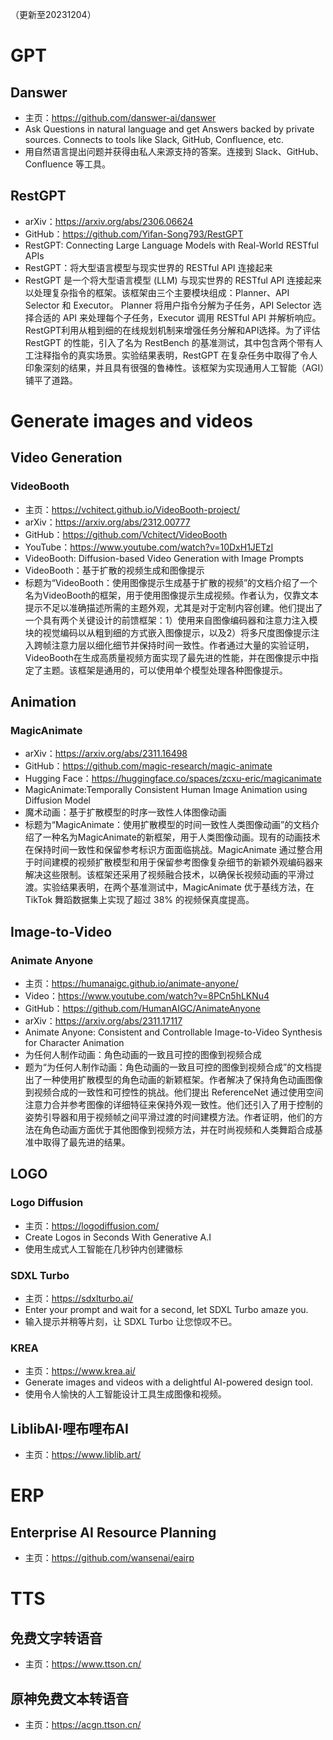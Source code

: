 （更新至20231204）
# GPT
## Danswer
- 主页：https://github.com/danswer-ai/danswer
- Ask Questions in natural language and get Answers backed by private sources. Connects to tools like Slack, GitHub, Confluence, etc.
- 用自然语言提出问题并获得由私人来源支持的答案。连接到 Slack、GitHub、Confluence 等工具。
## RestGPT
- arXiv：https://arxiv.org/abs/2306.06624
- GitHub：https://github.com/Yifan-Song793/RestGPT
- RestGPT: Connecting Large Language Models with Real-World RESTful APIs
- RestGPT：将大型语言模型与现实世界的 RESTful API 连接起来
- RestGPT 是一个将大型语言模型 (LLM) 与现实世界的 RESTful API 连接起来以处理复杂指令的框架。该框架由三个主要模块组成：Planner、API Selector 和 Executor。 Planner 将用户指令分解为子任务，API Selector 选择合适的 API 来处理每个子任务，Executor 调用 RESTful API 并解析响应。 RestGPT利用从粗到细的在线规划机制来增强任务分解和API选择。为了评估 RestGPT 的性能，引入了名为 RestBench 的基准测试，其中包含两个带有人工注释指令的真实场景。实验结果表明，RestGPT 在复杂任务中取得了令人印象深刻的结果，并且具有很强的鲁棒性。该框架为实现通用人工智能（AGI）铺平了道路。
# Generate images and videos
## Video Generation
### VideoBooth
- 主页：https://vchitect.github.io/VideoBooth-project/
- arXiv：https://arxiv.org/abs/2312.00777
- GitHub：https://github.com/Vchitect/VideoBooth
- YouTube：https://www.youtube.com/watch?v=10DxH1JETzI
- VideoBooth: Diffusion-based Video Generation with Image Prompts
- VideoBooth：基于扩散的视频生成和图像提示
- 标题为“VideoBooth：使用图像提示生成基于扩散的视频”的文档介绍了一个名为VideoBooth的框架，用于使用图像提示生成视频。作者认为，仅靠文本提示不足以准确描述所需的主题外观，尤其是对于定制内容创建。他们提出了一个具有两个关键设计的前馈框架：1）使用来自图像编码器和注意力注入模块的视觉编码以从粗到细的方式嵌入图像提示，以及2）将多尺度图像提示注入跨帧注意力层以细化细节并保持时间一致性。作者通过大量的实验证明，VideoBooth在生成高质量视频方面实现了最先进的性能，并在图像提示中指定了主题。该框架是通用的，可以使用单个模型处理各种图像提示。
## Animation
### MagicAnimate
- arXiv：https://arxiv.org/abs/2311.16498
- GitHub：https://github.com/magic-research/magic-animate
- Hugging Face：https://huggingface.co/spaces/zcxu-eric/magicanimate
- MagicAnimate:Temporally Consistent Human Image Animation using Diffusion Model
- 魔术动画：基于扩散模型的时序一致性人体图像动画
- 标题为“MagicAnimate：使用扩散模型的时间一致性人类图像动画”的文档介绍了一种名为MagicAnimate的新框架，用于人类图像动画。现有的动画技术在保持时间一致性和保留参考标识方面面临挑战。MagicAnimate 通过整合用于时间建模的视频扩散模型和用于保留参考图像复杂细节的新颖外观编码器来解决这些限制。该框架还采用了视频融合技术，以确保长视频动画的平滑过渡。实验结果表明，在两个基准测试中，MagicAnimate 优于基线方法，在 TikTok 舞蹈数据集上实现了超过 38% 的视频保真度提高。
## Image-to-Video
### Animate Anyone
- 主页：https://humanaigc.github.io/animate-anyone/
- Video：https://www.youtube.com/watch?v=8PCn5hLKNu4
- GitHub：https://github.com/HumanAIGC/AnimateAnyone
- arXiv：https://arxiv.org/abs/2311.17117
- Animate Anyone: Consistent and Controllable Image-to-Video Synthesis for Character Animation
- 为任何人制作动画：角色动画的一致且可控的图像到视频合成
- 题为“为任何人制作动画：角色动画的一致且可控的图像到视频合成”的文档提出了一种使用扩散模型的角色动画的新颖框架。作者解决了保持角色动画图像到视频合成的一致性和可控性的挑战。他们提出 ReferenceNet 通过使用空间注意力合并参考图像的详细特征来保持外观一致性。他们还引入了用于控制的姿势引导器和用于视频帧之间平滑过渡的时间建模方法。作者证明，他们的方法在角色动画方面优于其他图像到视频方法，并在时尚视频和人类舞蹈合成基准中取得了最先进的结果。
## LOGO
### Logo Diffusion
- 主页：https://logodiffusion.com/
- Create Logos in Seconds With Generative A.I
- 使用生成式人工智能在几秒钟内创建徽标
### SDXL Turbo
- 主页：https://sdxlturbo.ai/
- Enter your prompt and wait for a second, let SDXL Turbo amaze you.
- 输入提示并稍等片刻，让 SDXL Turbo 让您惊叹不已。
### KREA
- 主页：https://www.krea.ai/
- Generate images and videos with a delightful AI-powered design tool.
- 使用令人愉快的人工智能设计工具生成图像和视频。
## LiblibAI·哩布哩布AI
- 主页：https://www.liblib.art/
# ERP
## Enterprise AI Resource Planning
- 主页：https://github.com/wansenai/eairp
# TTS
## 免费文字转语音
- 主页：https://www.ttson.cn/
## 原神免费文本转语音
- 主页：https://acgn.ttson.cn/
